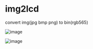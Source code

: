 # img2lcd
convert img(jpg bmp png) to bin(rgb565)

![image](https://github.com/egdw/img2lcd/assets/20622517/e29066c6-6670-4e0e-ae6f-38bad563cf73)

![image](https://github.com/egdw/img2lcd/assets/20622517/812e75d8-81f3-4c3f-8728-b267f92bd683)
